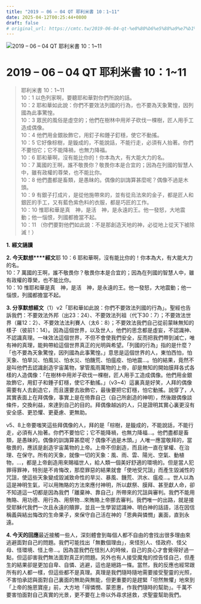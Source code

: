 ```yaml
---
title: "2019 – 06 – 04 QT 耶利米書 10：1~11"
date: 2025-04-12T00:25:44+0800
draft: false
# original_url: https://cmtc.tw/2019-06-04-qt-%e8%80%b6%e5%88%a9%e7%b1%b3%e6%9b%b8-10%ef%bc%9a111
---
```


![2019 – 06 – 04 QT 耶利米書 10：1\~11](/images/qt.jpg   "2019 – 06 – 04 QT 耶利米書 10：1\~11")

# 2019 – 06 – 04 QT 耶利米書 10：1\~11

> 耶利米書 10：1\~11  
> 10：1 以色列家啊，要聽耶和華對你們所說的話。  
> 10：2 耶和華如此說：你們不要效法列國的行為，也不要為天象驚惶，因列國為此事驚惶。  
> 10：3 眾民的風俗是虛空的；他們在樹林中用斧子砍伐一棵樹，匠人用手工造成偶像。  
> 10：4 他們用金銀妝飾它，用釘子和錘子釘穩，使它不動搖。  
> 10：5 它好像棕樹，是鏇成的，不能說話，不能行走，必須有人抬著。你們不要怕它；它不能降禍，也無力降福。  
> 10：6 耶和華啊，沒有能比你的！你本為大，有大能大力的名。  
> 10：7 萬國的王啊，誰不敬畏你？敬畏你本是合宜的；因為在列國的智慧人中，雖有政權的尊榮，也不能比你。  
> 10：8 他們盡都是畜類，是愚昧的。偶像的訓誨算甚麼呢？偶像不過是木頭。  
> 10：9 有銀子打成片，是從他施帶來的，並有從烏法來的金子，都是匠人和銀匠的手工，又有藍色紫色料的衣服，都是巧匠的工作。  
> 10：10 惟耶和華是真　神，是活　神，是永遠的王。他一發怒，大地震動；他一惱恨，列國都擔當不起。  
> 10：11 （你們要對他們如此說：不是那創造天地的神，必從地上從天下被除滅！）

**1.** **經文誦讀**

**2. 今天默想****經文**耶 10：6 耶和華啊，沒有能比你的！你本為大，有大能大力的名。  
10：7 萬國的王啊，誰不敬畏你？敬畏你本是合宜的；因為在列國的智慧人中，雖有政權的尊榮，也不能比你。  
10：10 惟耶和華是真　神，是活　神，是永遠的王。他一發怒，大地震動；他一惱恨，列國都擔當不起。

**3. 分享默想經文**（1）v2「耶和華如此說：你們不要效法列國的行為」。聖經也告訴我們：不要效法外邦（出23：24）、不要效法列祖（代下30：7）；不要效法世界（羅12：2）、不要效法法利賽人（太6：8）；不要效法我們自己從前蒙眛無知的樣子（彼前1：14）。因為這個世界，以及世人，他們的思念都是虛妄，不認識神、不認識真理。一味效法這個世界，不但不會使我們安全，反而把我們帶到滅亡，唯有神的真理，能夠帶給這個世界真正的光明與希望。「列國的行為」指的是什麼？「也不要為天象驚惶，因列國為此事驚惶。」意思是這個世界的人，東怕西怕，怕天象、怕旱災、怕風災、怕水災、怕饑荒、怕瘟疫、怕地震…。怕的結果，竟然不是叫他們去認識創造宇宙萬物，掌管風雨萬物的上帝，卻是無知的開始膜拜各式各樣的人造偶像：「在樹林中用斧子砍伐一棵樹，匠人用手工造成偶像。他們用金銀妝飾它，用釘子和錘子釘穩，使它不動搖。」（v3\~4）這裏真是好笑，人拜的偶像需要有人去創造它，而且還要去妝飾它，最後要把它釘穩，怕它動搖。說穿了，人其實表面上在拜偶像，事實上是在倚靠自己（自己所創造的神明），然後跟偶像談條件，交換利益，來達到自己的目的。拜偶像越凶的人，只是證明其實心裏更沒有安全感、更恐懼、更憂慮、更無助。

v5、8上帝要嗤笑這些拜偶像的人，拜的是「棕樹，是鏇成的，不能說話，不能行走，必須有人抬著。你們不要怕它；它不能降禍，也無力降福…。他們盡都是畜類，是愚昧的。偶像的訓誨算甚麼呢？偶像不過是木頭。」人唯一應當敬拜的，當敬畏的，應該是創造宇宙萬物的上帝。上帝不但創造，而且祂一直在掌權、在治理、在保守。所有的天象，就像一切的天象：風、雨、雲、陽光、空氣、動植物，…，都是上帝創造用來賜福世人，給人類一個美好舒適的環境的。但是當人犯罪得罪神，特別是不肯悔改，那麼罪惡的結果就會「使地受咒詛」而產生毀滅性的咒詛，使這些天象變成毀滅致命性的旱災、暴風、饑荒、洪水、瘟疫…。世人以為這是神明生氣，可以用賄賂的方法來應付神明，所以獻祭、膜拜、甚至獻人命，卻不知道這一切都是因為我們「離棄神、靠自己」所帶來的咒詛與審判。我們不能用賄賂、用功德、用行為、用祭物…來賄賂上帝挪去審判。我們唯一的出路，就是接受耶穌代我們一次且永遠的贖罪，並且一生學習認識神、明白神的話語，活在因信稱義與結出悔改的生命果子，來保守自己活在神的「恩典與憐憫」裏面，直到永遠。

**4. 今天的回應**最近接觸一些人，深刻體會到每個人都不自由的會找出很多理由來逃避面對自己的問題。我們可能找出「無數個理由」，來怪別人、怪政府、怪父母、怪環境、怪上帝…。因為當我們在怪別人的時候，自己的良心才會覺得好過一點，但這卻害我們無法面對真正的問題。另外也有人接受魔鬼的控告怪自己，但產生的結果卻是更加自卑、自憐、逃避，這也是絕路一條。當然，我的反應也經常跟所有的人都一樣，但這些都不是真理。真理是我們隨時隨地需要接受聖靈的光照，不害怕承認與面對自己裏面的無助與無能，但更重要的是趕緊「坦然無懼」地來到「上帝的施恩寶座」前，大方地「得憐憫、蒙恩惠，作我們隨時的幫助」。千萬不要害怕面對自己真實的光景，更不要在上帝以外尋求拯救，求聖靈幫助我們。